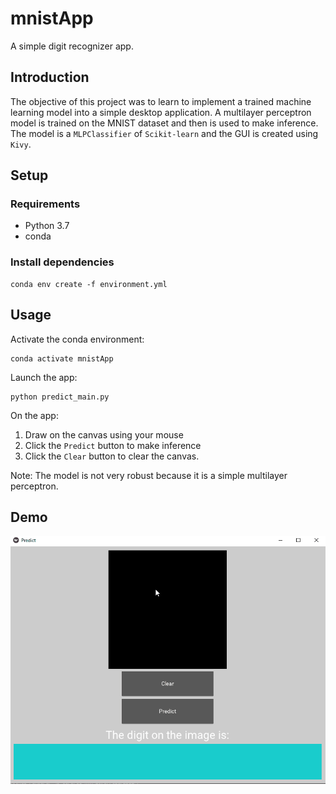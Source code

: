 # mnistApp
A simple digit recognizer app. 

## Introduction
The objective of this project was to learn to implement a trained machine learning model into a simple desktop application. 
A multilayer perceptron model is trained on the MNIST dataset and then is used to make inference. The model is a `MLPClassifier`
of `Scikit-learn` and the GUI is created using `Kivy`.

## Setup
### Requirements
- Python 3.7
- conda
### Install dependencies
```
conda env create -f environment.yml
```

## Usage
Activate the conda environment:
```
conda activate mnistApp
```

Launch the app:
```
python predict_main.py
```

On the app:
1. Draw on the canvas using your mouse
2. Click the `Predict` button to make inference
3. Click the `Clear` button to clear the canvas.

Note: The model is not very robust because it is a simple multilayer perceptron.
## Demo 
![](demo.gif)
